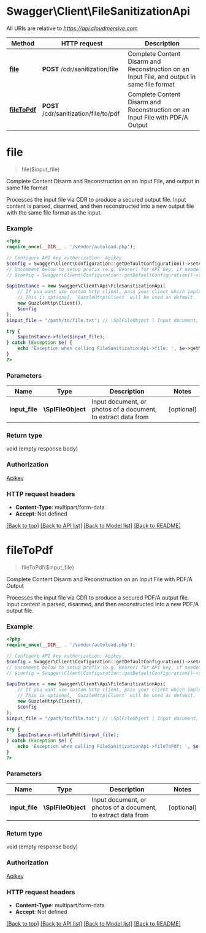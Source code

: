 # Swagger\Client\FileSanitizationApi

All URIs are relative to *https://api.cloudmersive.com*

Method | HTTP request | Description
------------- | ------------- | -------------
[**file**](FileSanitizationApi.md#file) | **POST** /cdr/sanitization/file | Complete Content Disarm and Reconstruction on an Input File, and output in same file format
[**fileToPdf**](FileSanitizationApi.md#fileToPdf) | **POST** /cdr/sanitization/file/to/pdf | Complete Content Disarm and Reconstruction on an Input File with PDF/A Output


# **file**
> file($input_file)

Complete Content Disarm and Reconstruction on an Input File, and output in same file format

Processes the input file via CDR to produce a secured output file.  Input content is parsed, disarmed, and then reconstructed into a new output file with the same file format as the input.

### Example
```php
<?php
require_once(__DIR__ . '/vendor/autoload.php');

// Configure API key authorization: Apikey
$config = Swagger\Client\Configuration::getDefaultConfiguration()->setApiKey('Apikey', 'YOUR_API_KEY');
// Uncomment below to setup prefix (e.g. Bearer) for API key, if needed
// $config = Swagger\Client\Configuration::getDefaultConfiguration()->setApiKeyPrefix('Apikey', 'Bearer');

$apiInstance = new Swagger\Client\Api\FileSanitizationApi(
    // If you want use custom http client, pass your client which implements `GuzzleHttp\ClientInterface`.
    // This is optional, `GuzzleHttp\Client` will be used as default.
    new GuzzleHttp\Client(),
    $config
);
$input_file = "/path/to/file.txt"; // \SplFileObject | Input document, or photos of a document, to extract data from

try {
    $apiInstance->file($input_file);
} catch (Exception $e) {
    echo 'Exception when calling FileSanitizationApi->file: ', $e->getMessage(), PHP_EOL;
}
?>
```

### Parameters

Name | Type | Description  | Notes
------------- | ------------- | ------------- | -------------
 **input_file** | **\SplFileObject**| Input document, or photos of a document, to extract data from | [optional]

### Return type

void (empty response body)

### Authorization

[Apikey](../../README.md#Apikey)

### HTTP request headers

 - **Content-Type**: multipart/form-data
 - **Accept**: Not defined

[[Back to top]](#) [[Back to API list]](../../README.md#documentation-for-api-endpoints) [[Back to Model list]](../../README.md#documentation-for-models) [[Back to README]](../../README.md)

# **fileToPdf**
> fileToPdf($input_file)

Complete Content Disarm and Reconstruction on an Input File with PDF/A Output

Processes the input file via CDR to produce a secured PDF/A output file.  Input content is parsed, disarmed, and then reconstructed into a new PDF/A output file.

### Example
```php
<?php
require_once(__DIR__ . '/vendor/autoload.php');

// Configure API key authorization: Apikey
$config = Swagger\Client\Configuration::getDefaultConfiguration()->setApiKey('Apikey', 'YOUR_API_KEY');
// Uncomment below to setup prefix (e.g. Bearer) for API key, if needed
// $config = Swagger\Client\Configuration::getDefaultConfiguration()->setApiKeyPrefix('Apikey', 'Bearer');

$apiInstance = new Swagger\Client\Api\FileSanitizationApi(
    // If you want use custom http client, pass your client which implements `GuzzleHttp\ClientInterface`.
    // This is optional, `GuzzleHttp\Client` will be used as default.
    new GuzzleHttp\Client(),
    $config
);
$input_file = "/path/to/file.txt"; // \SplFileObject | Input document, or photos of a document, to extract data from

try {
    $apiInstance->fileToPdf($input_file);
} catch (Exception $e) {
    echo 'Exception when calling FileSanitizationApi->fileToPdf: ', $e->getMessage(), PHP_EOL;
}
?>
```

### Parameters

Name | Type | Description  | Notes
------------- | ------------- | ------------- | -------------
 **input_file** | **\SplFileObject**| Input document, or photos of a document, to extract data from | [optional]

### Return type

void (empty response body)

### Authorization

[Apikey](../../README.md#Apikey)

### HTTP request headers

 - **Content-Type**: multipart/form-data
 - **Accept**: Not defined

[[Back to top]](#) [[Back to API list]](../../README.md#documentation-for-api-endpoints) [[Back to Model list]](../../README.md#documentation-for-models) [[Back to README]](../../README.md)

